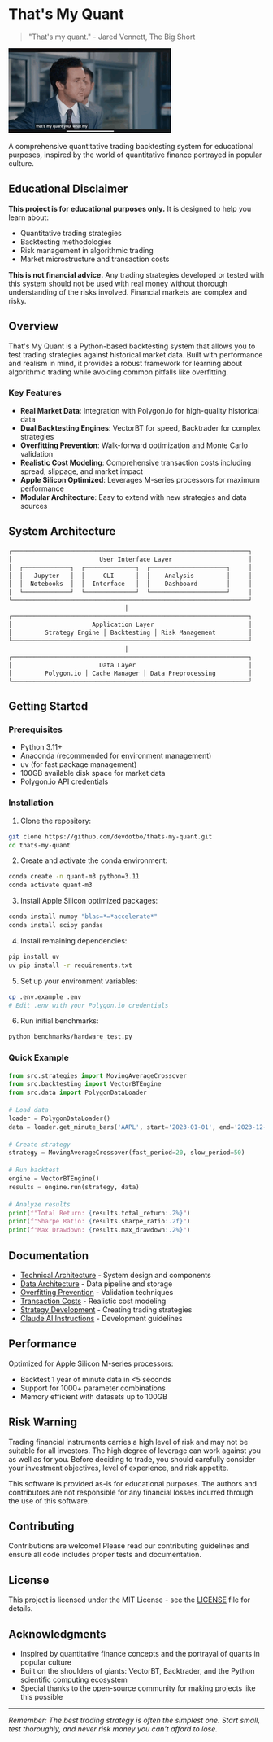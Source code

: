 # That's My Quant

> "That's my quant." - Jared Vennett, The Big Short

![That's My Quant](quant-quantitative.gif)

A comprehensive quantitative trading backtesting system for educational purposes, inspired by the world of quantitative finance portrayed in popular culture.

## Educational Disclaimer

**This project is for educational purposes only.** It is designed to help you learn about:
- Quantitative trading strategies
- Backtesting methodologies
- Risk management in algorithmic trading
- Market microstructure and transaction costs

**This is not financial advice.** Any trading strategies developed or tested with this system should not be used with real money without thorough understanding of the risks involved. Financial markets are complex and risky.

## Overview

That's My Quant is a Python-based backtesting system that allows you to test trading strategies against historical market data. Built with performance and realism in mind, it provides a robust framework for learning about algorithmic trading while avoiding common pitfalls like overfitting.

### Key Features

- **Real Market Data**: Integration with Polygon.io for high-quality historical data
- **Dual Backtesting Engines**: VectorBT for speed, Backtrader for complex strategies
- **Overfitting Prevention**: Walk-forward optimization and Monte Carlo validation
- **Realistic Cost Modeling**: Comprehensive transaction costs including spread, slippage, and market impact
- **Apple Silicon Optimized**: Leverages M-series processors for maximum performance
- **Modular Architecture**: Easy to extend with new strategies and data sources

## System Architecture

```
┌─────────────────────────────────────────────────────────────────┐
│                        User Interface Layer                     │
│  ┌─────────────┐  ┌──────────────┐  ┌─────────────────────┐     │
│  │   Jupyter   │  │     CLI      │  │    Analysis         │     │
│  │  Notebooks  │  │  Interface   │  │    Dashboard        │     │
│  └─────────────┘  └──────────────┘  └─────────────────────┘     │
└─────────────────────────────────────────────────────────────────┘
                                │
┌─────────────────────────────────────────────────────────────────┐
│                      Application Layer                          │
│         Strategy Engine │ Backtesting │ Risk Management         │
└─────────────────────────────────────────────────────────────────┘
                                │
┌─────────────────────────────────────────────────────────────────┐
│                        Data Layer                               │
│         Polygon.io │ Cache Manager │ Data Preprocessing         │
└─────────────────────────────────────────────────────────────────┘
```

## Getting Started

### Prerequisites

- Python 3.11+
- Anaconda (recommended for environment management)
- uv (for fast package management)
- 100GB available disk space for market data
- Polygon.io API credentials

### Installation

1. Clone the repository:
```bash
git clone https://github.com/devdotbo/thats-my-quant.git
cd thats-my-quant
```

2. Create and activate the conda environment:
```bash
conda create -n quant-m3 python=3.11
conda activate quant-m3
```

3. Install Apple Silicon optimized packages:
```bash
conda install numpy "blas=*=*accelerate*"
conda install scipy pandas
```

4. Install remaining dependencies:
```bash
pip install uv
uv pip install -r requirements.txt
```

5. Set up your environment variables:
```bash
cp .env.example .env
# Edit .env with your Polygon.io credentials
```

6. Run initial benchmarks:
```bash
python benchmarks/hardware_test.py
```

### Quick Example

```python
from src.strategies import MovingAverageCrossover
from src.backtesting import VectorBTEngine
from src.data import PolygonDataLoader

# Load data
loader = PolygonDataLoader()
data = loader.get_minute_bars('AAPL', start='2023-01-01', end='2023-12-31')

# Create strategy
strategy = MovingAverageCrossover(fast_period=20, slow_period=50)

# Run backtest
engine = VectorBTEngine()
results = engine.run(strategy, data)

# Analyze results
print(f"Total Return: {results.total_return:.2%}")
print(f"Sharpe Ratio: {results.sharpe_ratio:.2f}")
print(f"Max Drawdown: {results.max_drawdown:.2%}")
```

## Documentation

- [Technical Architecture](plan.md) - System design and components
- [Data Architecture](data_architecture.md) - Data pipeline and storage
- [Overfitting Prevention](overfitting_prevention.md) - Validation techniques
- [Transaction Costs](transaction_costs.md) - Realistic cost modeling
- [Strategy Development](strategies/README.md) - Creating trading strategies
- [Claude AI Instructions](claude.md) - Development guidelines

## Performance

Optimized for Apple Silicon M-series processors:
- Backtest 1 year of minute data in <5 seconds
- Support for 1000+ parameter combinations
- Memory efficient with datasets up to 100GB

## Risk Warning

Trading financial instruments carries a high level of risk and may not be suitable for all investors. The high degree of leverage can work against you as well as for you. Before deciding to trade, you should carefully consider your investment objectives, level of experience, and risk appetite.

This software is provided as-is for educational purposes. The authors and contributors are not responsible for any financial losses incurred through the use of this software.

## Contributing

Contributions are welcome! Please read our contributing guidelines and ensure all code includes proper tests and documentation.

## License

This project is licensed under the MIT License - see the [LICENSE](LICENSE) file for details.

## Acknowledgments

- Inspired by quantitative finance concepts and the portrayal of quants in popular culture
- Built on the shoulders of giants: VectorBT, Backtrader, and the Python scientific computing ecosystem
- Special thanks to the open-source community for making projects like this possible

---

*Remember: The best trading strategy is often the simplest one. Start small, test thoroughly, and never risk money you can't afford to lose.*

